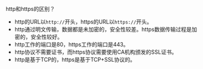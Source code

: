 http和https的区别？

- http的URL以`http://`开头，https的URL以`https://`开头。
- http通过明文传输，数据都是未加密的，安全性较差。https数据传输过程是加密的，安全性较好。  
- http工作的端口是80，https工作的端口是443。  
- http协议不需要证书，而https协议需要使用CA机构颁发的SSL证书。
- http是基于TCP的，https是基于TCP+SSL协议的。
